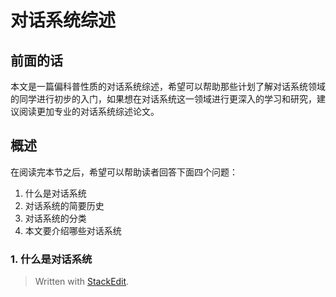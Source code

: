# 对话系统综述

## 前面的话

本文是一篇偏科普性质的对话系统综述，希望可以帮助那些计划了解对话系统领域的同学进行初步的入门，如果想在对话系统这一领域进行更深入的学习和研究，建议阅读更加专业的对话系统综述论文。

## 概述

在阅读完本节之后，希望可以帮助读者回答下面四个问题：
1. 什么是对话系统
2. 对话系统的简要历史
3. 对话系统的分类
4. 本文要介绍哪些对话系统

### 1. 什么是对话系统


> Written with [StackEdit](https://stackedit.io/).
<!--stackedit_data:
eyJoaXN0b3J5IjpbMjAyNjA3OTk1MiwxMjM3NTk3OTc3XX0=
-->